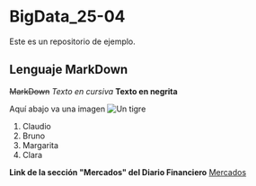 # BigData_25-04

Este es un repositorio de ejemplo.


## Lenguaje MarkDown

~~MarkDown~~
*Texto en cursiva*
**Texto en negrita**


Aquí abajo va una imagen
![Un tigre](https://www.caracteristicas.co/wp-content/uploads/2018/09/Tigre-e1537475681159.jpg)

<ol>
<li>Claudio</li>
<li>Bruno</li>
<li>Margarita</li>
<li>Clara</li>
</ol>

**Link de la sección "Mercados" del Diario Financiero**
[Mercados](https://www.df.cl/noticias/site/tax/port/all/taxport_3___1.html)
